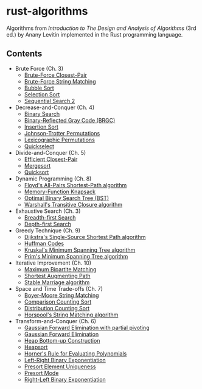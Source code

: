 # rust-algorithms
Algorithms from *Introduction to The Design and Analysis of Algorithms* (3rd ed.) by Anany Levitin implemented in the Rust programming language.

## Contents
* Brute Force (Ch. 3)
  * [Brute-Force Closest-Pair](https://github.com/dannbuckley/rust-algorithms/tree/master/brute-force/brute-force-closest-pair)
  * [Brute-Force String Matching](https://github.com/dannbuckley/rust-algorithms/tree/master/brute-force/brute-force-string-match)
  * [Bubble Sort](https://github.com/dannbuckley/rust-algorithms/tree/master/brute-force/bubble-sort)
  * [Selection Sort](https://github.com/dannbuckley/rust-algorithms/tree/master/brute-force/selection-sort)
  * [Sequential Search 2](https://github.com/dannbuckley/rust-algorithms/tree/master/brute-force/sequential-search-2)
* Decrease-and-Conquer (Ch. 4)
  * [Binary Search](https://github.com/dannbuckley/rust-algorithms/tree/master/decrease-and-conquer/binary-search)
  * [Binary-Reflected Gray Code (BRGC)](https://github.com/dannbuckley/rust-algorithms/tree/master/decrease-and-conquer/brgc)
  * [Insertion Sort](https://github.com/dannbuckley/rust-algorithms/tree/master/decrease-and-conquer/insertion-sort)
  * [Johnson-Trotter Permutations](https://github.com/dannbuckley/rust-algorithms/tree/master/decrease-and-conquer/johnson-trotter)
  * [Lexicographic Permutations](https://github.com/dannbuckley/rust-algorithms/tree/master/decrease-and-conquer/lexicographic-permute)
  * [Quickselect](https://github.com/dannbuckley/rust-algorithms/tree/master/decrease-and-conquer/quickselect)
* Divide-and-Conquer (Ch. 5)
  * [Efficient Closest-Pair](https://github.com/dannbuckley/rust-algorithms/tree/master/divide-and-conquer/efficient-closest-pair)
  * [Mergesort](https://github.com/dannbuckley/rust-algorithms/tree/master/divide-and-conquer/mergesort)
  * [Quicksort](https://github.com/dannbuckley/rust-algorithms/tree/master/divide-and-conquer/quicksort)
* Dynamic Programming (Ch. 8)
  * [Floyd's All-Pairs Shortest-Path algorithm](https://github.com/dannbuckley/rust-algorithms/tree/master/dynamic-programming/floyd)
  * [Memory-Function Knapsack](https://github.com/dannbuckley/rust-algorithms/tree/master/dynamic-programming/mf-knapsack)
  * [Optimal Binary Search Tree (BST)](https://github.com/dannbuckley/rust-algorithms/tree/master/dynamic-programming/optimal-binary-search-tree)
  * [Warshall's Transitive Closure algorithm](https://github.com/dannbuckley/rust-algorithms/tree/master/dynamic-programming/warshall)
* Exhaustive Search (Ch. 3)
  * [Breadth-first Search](https://github.com/dannbuckley/rust-algorithms/tree/master/exhaustive-search/breadth-first-search)
  * [Depth-first Search](https://github.com/dannbuckley/rust-algorithms/tree/master/exhaustive-search/depth-first-search)
* Greedy Technique (Ch. 9)
  * [Dijkstra's Single-Source Shortest Path algorithm](https://github.com/dannbuckley/rust-algorithms/tree/master/greedy/dijkstra)
  * [Huffman Codes](https://github.com/dannbuckley/rust-algorithms/tree/master/greedy/huffman)
  * [Kruskal's Minimum Spanning Tree algorithm](https://github.com/dannbuckley/rust-algorithms/tree/master/greedy/kruskal)
  * [Prim's Minimum Spanning Tree algorithm](https://github.com/dannbuckley/rust-algorithms/tree/master/greedy/prim)
* Iterative Improvement (Ch. 10)
  * [Maximum Bipartite Matching](https://github.com/dannbuckley/rust-algorithms/tree/master/iterative-improvement/maximum-bipartite-matching)
  * [Shortest Augmenting Path](https://github.com/dannbuckley/rust-algorithms/tree/master/iterative-improvement/shortest-augmenting-path)
  * [Stable Marriage algorithm](https://github.com/dannbuckley/rust-algorithms/tree/master/iterative-improvement/stable-marriage)
* Space and Time Trade-offs (Ch. 7)
  * [Boyer-Moore String Matching](https://github.com/dannbuckley/rust-algorithms/tree/master/space-time-trade-off/boyer-moore)
  * [Comparison Counting Sort](https://github.com/dannbuckley/rust-algorithms/tree/master/space-time-trade-off/comparison-counting-sort)
  * [Distribution Counting Sort](https://github.com/dannbuckley/rust-algorithms/tree/master/space-time-trade-off/distribution-counting-sort)
  * [Horspool's String Matching algorithm](https://github.com/dannbuckley/rust-algorithms/tree/master/space-time-trade-off/horspool)
* Transform-and-Conquer (Ch. 6)
  * [Gaussian Forward Elimination with partial pivoting](https://github.com/dannbuckley/rust-algorithms/tree/master/transform-and-conquer/better-forward-elimination)
  * [Gaussian Forward Elimination](https://github.com/dannbuckley/rust-algorithms/tree/master/transform-and-conquer/forward-elimination)
  * [Heap Bottom-up Construction](https://github.com/dannbuckley/rust-algorithms/tree/master/transform-and-conquer/heap-bottom-up)
  * [Heapsort](https://github.com/dannbuckley/rust-algorithms/tree/master/transform-and-conquer/heapsort)
  * [Horner's Rule for Evaluating Polynomials](https://github.com/dannbuckley/rust-algorithms/tree/master/transform-and-conquer/horners-rule)
  * [Left-Right Binary Exponentiation](https://github.com/dannbuckley/rust-algorithms/tree/master/transform-and-conquer/left-right-binary-exponentiation)
  * [Presort Element Uniqueness](https://github.com/dannbuckley/rust-algorithms/tree/master/transform-and-conquer/presort-element-uniqueness)
  * [Presort Mode](https://github.com/dannbuckley/rust-algorithms/tree/master/transform-and-conquer/presort-mode)
  * [Right-Left Binary Exponentiation](https://github.com/dannbuckley/rust-algorithms/tree/master/transform-and-conquer/right-left-binary-exponentiation)
